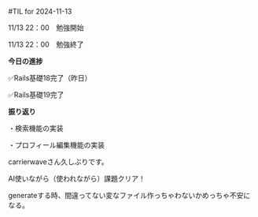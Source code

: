 #TIL for 2024-11-13


11/13 22：00　勉強開始


11/13 22：00　勉強終了



**今日の進捗**

:white_check_mark:Rails基礎18完了（昨日）

:white_check_mark:Rails基礎19完了



**振り返り**

・検索機能の実装

・プロフィール編集機能の実装


carrierwaveさん久しぶりです。

AI使いながら（使われながら）課題クリア！

generateする時、間違ってない変なファイル作っちゃわないかめっちゃ不安になる。
